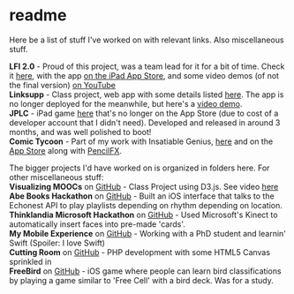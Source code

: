 # readme
Here be a list of stuff I've worked on with relevant links. Also miscellaneous stuff.    

**LFI 2.0** - Proud of this project, was a team lead for it for a bit of time. Check it [here](/LFI), with the app [on the iPad App Store](https://itunes.apple.com/ca/app/lets-face-it!-scrapbook/id1030111507?mt=8), and some video demos (of not the final version) [on YouTube](https://www.youtube.com/watch?v=MAhUx4QlsJ4)    
**Linksupp** - Class project, web app with some details listed [here](/Linksupp). The app is no longer deployed for the meanwhile, but here's a [video demo](https://www.youtube.com/watch?v=6ol6h0DApqQ).    
**JPLC** - iPad game [here](/JPLC) that's no longer on the App Store (due to cost of a developer account that I didn't need). Developed and released in around 3 months, and was well polished to boot!    
**Comic Tycoon** - Part of my work with Insatiable Genius, [here](/ComicTycoon) and on the [App Store](https://itunes.apple.com/ca/app/comic-tycoon-hd/id609065885?mt=8)  along with [PencilFX](https://itunes.apple.com/ca/app/pencilfx/id543704201?mt=8).    

The bigger projects I'd have worked on is organized in folders here. For other miscellaneous stuff:    
**Visualizing MOOCs** on [GitHub](https://github.com/Clebeuf/MOOCs-InfoVis) - Class Project using D3.js. See video [here](https://www.youtube.com/watch?v=X4EzaJR6yPE)    
**Abe Books Hackathon** on [GitHub](https://github.com/brendanclement/hackathon) - Built an iOS interface that talks to the Echonest API to play playlists depending on rhythm depending on location.    
**Thinklandia Microsoft Hackathon** on [GitHub](https://github.com/dpotts/Thinklandia-Hack) - Used Microsoft's Kinect to automatically insert faces into pre-made 'cards'.    
**My Mobile Experience** on [GitHub](https://github.com/nfeliciano/mme) - Working with a PhD student and learnin' Swift (Spoiler: I love Swift)     
**Cutting Room** on [GitHub](https://github.com/nfeliciano/CuttingRoom) - PHP development with some HTML5 Canvas sprinkled in    
**FreeBird** on [GitHub](https://github.com/nfeliciano/FreeBird) - iOS game where people can learn bird classifications by playing a game similar to 'Free Cell' with a bird deck. Was for a study.    
